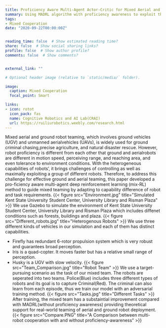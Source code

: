 ```yaml
---
title: Proficiency Aware Multi-Agent Actor-Critic for Mixed Aerial and Ground Robot Teaming
summary: Using MADRL algorithm with proficiency awareness to exploit the potential of a mixed team
tags:
- Mixed Cooperation
date: "2020-09-22T00:00:00Z"


reading_time: false  # Show estimated reading time?
share: false  # Show social sharing links?
profile: false  # Show author profile?
comments: false  # Show comments?


external_link: ""

# Optional header image (relative to `static/media/` folder).

image:
  caption: Mixed Cooperation
  focal_point: Smart

links:
- icon: rotot
  icon_pack: fas
  name: Cognitive Robotics and AI Lab(CRAI)
  url: https://ruiliurobotics.weebly.com/research.html
---
```

  Mixed aerial and ground robot teaming, which involves ground vehicles (UGV) and unmanned aerialvehicles (UAVs), is widely used for ground criminal chasing,precise agriculture, and natural disaster rescue. 
  However, robot proficiency is different from each other that ground and aerialrobots are different in motion speed, perceiving range, and reaching area, and even tolerance to environment conditions. With the heterogeneous capabilities of robots’, it brings challenges of controlling as well as maximally exploiting a group of different robots. 
  Therefore, to address this challenge for effective ground and aerial teaming, this paper developed a pro-ficiency aware multi-agent deep reinforcement learning  (mix-RL) method to guide mixed teaming by adapting to capability difference of robot and task requirements.
{{< figure src="Environment.jpg" title="Simulated Kent State University Student Center, University Library and Risman Plaza" >}}
We use Gazebo to simulate the environment of Kent State University Student Center, University Library and Risman Plaza which includes diffenet conditions such as forests, buildings and plaza.
{{< figure src="Different_robots.jpg" title="Heterogenous Robots" >}}
We use three different kinds of vehicles in our simulation and each of them has distinct capabilities. 
* Firefly has redundant 6-rotor propulsion system which is very robust and guarantees broad perception. 
* Iris is a quad-copter. It moves faster but has a relative small range of perception. 
* Husky is a UGV with slow velocity. 
{{< figure src="Team_Comparison.jpg" title="Robot Team" >}}
We use a target-pursuing scenario as the task of our mixed team. The robots are seperated into two teams. Police(Blue) includes three different types of robots and its goal is to capture Criminal(Red). The criminal can also learn from each episode, thus we train our model with an adversarial training method.
{{< figure src="Tasks.jpg" title="Different Tasks" >}}
After training, the mixed team has a substaintial improvement compared with MADRL(without proficiency awareness) providing theoretical support for real-world teaming of aerial and ground robot deployment.
{{< figure src="Compare.PNG" title="A  Comparison  between  multi-robot  cooperation  with  and  without  proficiency-awareness" >}}
